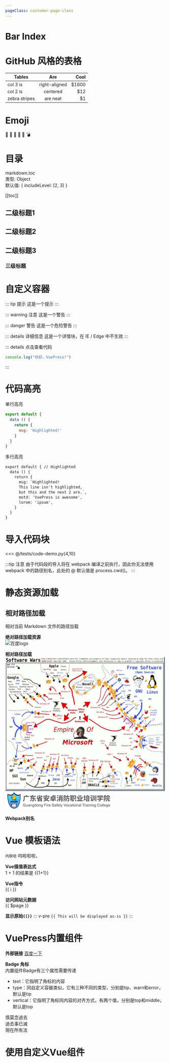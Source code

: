 ```yaml
---
pageClass: customer-page-class
---
```


# Bar Index

GitHub 风格的表格
=============

| Tables        | Are           | Cool  |
| ------------- |:-------------:| -----:|
| col 3 is      | right-aligned | $1600 |
| col 2 is      | centered      |   $12 |
| zebra stripes | are neat      |    $1 |

Emoji
=============

:tada: :100:
:hot_face:
:cursing_face:
:space_invader:
:bomb:

目录
=============

markdown.toc        
类型: Object        
默认值: { includeLevel: [2, 3] }

[[toc]]

二级标题1
------------

二级标题2
------------

二级标题3
------------

### 三级标题


自定义容器 
=============

::: tip 提示
这是一个提示
:::

::: warning 注意
这是一个警告
:::

::: danger 警告
这是一个危险警告
:::

::: details 详细信息
这是一个详情块，在 IE / Edge 中不生效
:::

::: details 点击查看代码
```js
console.log("你好，VuePress!")
```
:::


代码高亮
===========

单行高亮
``` js {4}
export default {
  data () {
    return {
      msg: 'Highlighted!'
    }
  }
}
```

多行高亮
``` js{1,4,6-7}
export default { // Highlighted
  data () {
    return {
      msg: `Highlighted!
      This line isn't highlighted,
      but this and the next 2 are.`,
      motd: 'VuePress is awesome',
      lorem: 'ipsum',
    }
  }
}
```


导入代码块
=============

<<< @/tests/code-demo.py{4,10}

:::tip 注意
由于代码段的导入将在 webpack 编译之前执行，因此你无法使用 webpack 中的路径别名，此处的 @ 默认值是 process.cwd()。
:::



静态资源加载
=====================

## 相对路径加载

相对当前 Markdown 文件的路径加载

<!-- 使用 Webpack 别名加载资源   
![微软的软件战争](~@images/software-war.jpg) -->

**绝对路径加载资源**        
![百度logo](https://www.baidu.com/img/PCtm_d9c8750bed0b3c7d089fa7d55720d6cf.png)

**相对路径加载**        
![软件战争](../assets/images/software-war.jpg)
![安卓Logo](../assets/images/logo.png)

**Webpack别名**     
<!-- ![安卓Logo](~@images/logo.png) -->

Vue 模板语法
=====================

`内联哈` 呜啦啦啦，

**Vue插值表达式**       
1 + 1 的结果是 {{1+1}}

**Vue指令**     
<span v-for="i in 3">{{ i }} </span>    

**访问网站元数据**      
{{ $page }}

**显示原始`{{}}`**
::: v-pre
`{{ This will be displayed as-is }}`
:::


VuePress内置组件
=====================

**外部链接** [百度一下](https://www.baidu.com)       

**Badge 角标**  
内置组件Badge有三个属性需要传递 
* text：它指明了角标的内容
* type：同自定义容器类似，它有三种不同的类型，分别是tip、warn和error，默认是tip
* vertical：它指明了角标同内容的对齐方式，有两个值，分别是top和middle，默认是top

慎莫念過去<Badge text="亦勿願未來" />       
過去事已滅<Badge text="未來復未至" type="warn" vertical="top" />        
現在所有法<Badge text="彼亦當為思" type="error" vertical="middle" />        


使用自定义Vue组件
======================

<CustomerComponent />   